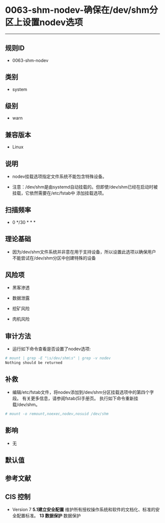 # 0063-shm-nodev-确保在/dev/shm分区上设置nodev选项
---

## 规则ID

- 0063-shm-nodev


## 类别

- system


## 级别

- warn


## 兼容版本


- Linux




## 说明


- nodev挂载选项指定文件系统不能包含特殊设备。



- 注意：/dev/shm是由systemd自动挂载的。但即使/dev/shm已经在启动时被挂载，它依然需要在/etc/fstab中 添加挂载选项。



## 扫描频率
- 0 */30 * * *

## 理论基础


- 因为/dev/shm文件系统并非意在用于支持设备，所以设置此选项以确保用户不能尝试在/dev/shm分区中创建特殊的设备






## 风险项


- 黑客渗透



- 数据泄露



- 挖矿风险



- 肉机风险



## 审计方法
- 运行如下命令查看是否设置了nodev选项:

```bash
# mount | grep -E "\s/dev/shm\s" | grep -v nodev
Nothing should be returned
```



## 补救
- 编辑/etc/fstab文件，将nodev添加到/dev/shm分区挂载选项中的第四个字段。
有关更多信息，请参阅fstab(5)手册页。
执行如下命令重新挂载/dev/shm。
```bash
# mount -o remount,noexec,nodev,nosuid /dev/shm
```



## 影响


- 无




## 默认值



## 参考文献


## CIS 控制


- Version 7
  **5.1建立安全配置**
  维护所有授权操作系统和软件的文档化、标准的安全配置标准。
  **13 数据保护**
  数据保护


